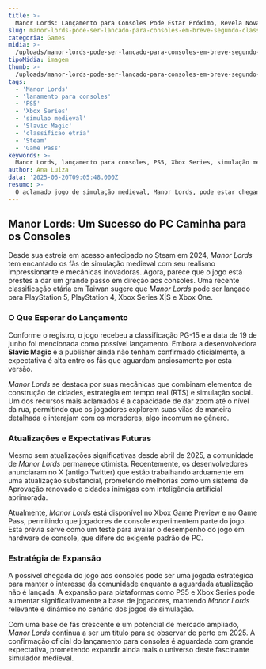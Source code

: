 ```yaml
---
title: >-
  Manor Lords: Lançamento para Consoles Pode Estar Próximo, Revela Nova Classificação
slug: manor-lords-pode-ser-lancado-para-consoles-em-breve-segundo-classificacao
categoria: Games
midia: >-
  /uploads/manor-lords-pode-ser-lancado-para-consoles-em-breve-segundo-classificacao-thumb.webp
tipoMidia: imagem
thumb: >-
  /uploads/manor-lords-pode-ser-lancado-para-consoles-em-breve-segundo-classificacao-thumb.webp
tags:
  - 'Manor Lords'
  - 'lanamento para consoles'
  - 'PS5'
  - 'Xbox Series'
  - 'simulao medieval'
  - 'Slavic Magic'
  - 'classificao etria'
  - 'Steam'
  - 'Game Pass'
keywords: >-
  Manor Lords, lançamento para consoles, PS5, Xbox Series, simulação medieval, Slavic Magic, classificação etária, Steam, Game Pass
author: Ana Luiza
data: '2025-06-20T09:05:48.000Z'
resumo: >-
  O aclamado jogo de simulação medieval, Manor Lords, pode estar chegando aos consoles como PS5 e Xbox Series, segundo uma recente classificação etária em Taiwan. A expansão para novas plataformas reacende as expectativas dos jogadores por um lançamento multiplataforma.
---
```


## Manor Lords: Um Sucesso do PC Caminha para os Consoles

Desde sua estreia em acesso antecipado no Steam em 2024, _Manor Lords_ tem encantado os fãs de simulação medieval com seu realismo impressionante e mecânicas inovadoras. Agora, parece que o jogo está prestes a dar um grande passo em direção aos consoles. Uma recente classificação etária em Taiwan sugere que _Manor Lords_ pode ser lançado para PlayStation 5, PlayStation 4, Xbox Series X|S e Xbox One.

### O Que Esperar do Lançamento

Conforme o registro, o jogo recebeu a classificação PG-15 e a data de 19 de junho foi mencionada como possível lançamento. Embora a desenvolvedora **Slavic Magic** e a publisher ainda não tenham confirmado oficialmente, a expectativa é alta entre os fãs que aguardam ansiosamente por esta versão.

_Manor Lords_ se destaca por suas mecânicas que combinam elementos de construção de cidades, estratégia em tempo real (RTS) e simulação social. Um dos recursos mais aclamados é a capacidade de dar zoom até o nível da rua, permitindo que os jogadores explorem suas vilas de maneira detalhada e interajam com os moradores, algo incomum no gênero.

### Atualizações e Expectativas Futuras

Mesmo sem atualizações significativas desde abril de 2025, a comunidade de _Manor Lords_ permanece otimista. Recentemente, os desenvolvedores anunciaram no X (antigo Twitter) que estão trabalhando arduamente em uma atualização substancial, prometendo melhorias como um sistema de Aprovação renovado e cidades inimigas com inteligência artificial aprimorada.

Atualmente, _Manor Lords_ está disponível no Xbox Game Preview e no Game Pass, permitindo que jogadores de console experimentem parte do jogo. Esta prévia serve como um teste para avaliar o desempenho do jogo em hardware de console, que difere do exigente padrão de PC.

### Estratégia de Expansão

A possível chegada do jogo aos consoles pode ser uma jogada estratégica para manter o interesse da comunidade enquanto a aguardada atualização não é lançada. A expansão para plataformas como PS5 e Xbox Series pode aumentar significativamente a base de jogadores, mantendo _Manor Lords_ relevante e dinâmico no cenário dos jogos de simulação.

Com uma base de fãs crescente e um potencial de mercado ampliado, _Manor Lords_ continua a ser um título para se observar de perto em 2025. A confirmação oficial do lançamento para consoles é aguardada com grande expectativa, prometendo expandir ainda mais o universo deste fascinante simulador medieval.